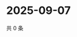 # 2025-09-07

共 0 条

<!-- BEGIN ZHIHUQUESTIONS -->
<!-- 最后更新时间 Sun Sep 07 2025 23:09:00 GMT+0800 (China Standard Time) -->

<!-- END ZHIHUQUESTIONS -->
